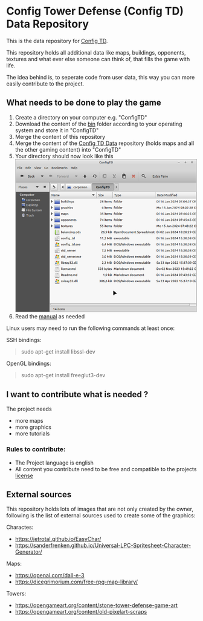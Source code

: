 # Config Tower Defense (Config TD) Data Repository

This is the data repository for [Config TD](https://github.com/PascalCorpsman/ConfigTD).

This repository holds all additional data like maps, buildings, opponents, textures and what ever else someone can think of, that fills the game with life.

The idea behind is, to seperate code from user data, this way you can more easily contribute to the project.

## What needs to be done to play the game

1. Create a directory on your computer e.g. "ConfigTD"
2. Download the content of the [bin](https://github.com/PascalCorpsman/ConfigTD/tree/main/bin) folder according to your operating system and store it in "ConfigTD"
3. Merge the content of this repository
4. Merge the content of the [Config TD Data](https://github.com/PascalCorpsman/ConfigTD_Data) repository (holds maps and all the other gaming content) into "ConfigTD"
5. Your directory should now look like this ![](documentation/images/folder_preview.png)
6. Read the [manual](https://github.com/PascalCorpsman/ConfigTD/tree/main/documentation/Readme.md) as needed
   

Linux users may need to run the following commands at least once:<br>

SSH bindings:

> sudo apt-get install libssl-dev

OpenGL bindings:

> sudo apt-get install freeglut3-dev

## I want to contribute what is needed ?

The project needs
- more maps
- more graphics
- more tutorials

### Rules to contribute:

- The Project language is english
- All content you contribute need to be free and compatible to the projects [license](license.md)

## External sources

This repository holds lots of images that are not only created by the owner, following is the list of external sources used to create some of the graphics:

Charactes:
* https://jetrotal.github.io/EasyChar/
* https://sanderfrenken.github.io/Universal-LPC-Spritesheet-Character-Generator/
  
Maps:
* https://openai.com/dall-e-3
* https://dicegrimorium.com/free-rpg-map-library/

Towers:
* https://opengameart.org/content/stone-tower-defense-game-art
* https://opengameart.org/content/old-pixelart-scraps
